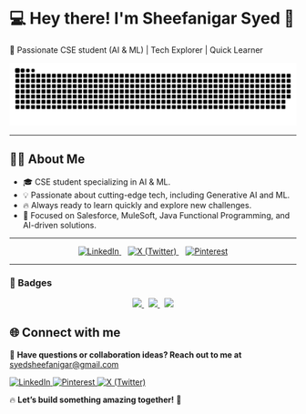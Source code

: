 # 💻 Hey there! I'm Sheefanigar Syed 👋  

🚀 Passionate CSE student (AI & ML) | Tech Explorer | Quick Learner

<p align="center">
  <img src="https://github.com/kaurpreetman/kaurpreetman/blob/main/grid-snake.svg" alt="snake animation"/>
</p>

---

## 👩‍💻 About Me  
- 🎓 CSE student specializing in AI & ML.
- 💡 Passionate about cutting-edge tech, including Generative AI and ML.  
- 🔥 Always ready to learn quickly and explore new challenges.
- 🎯 Focused on Salesforce, MuleSoft, Java Functional Programming, and AI-driven solutions.  

---
<p align="center">
  <!-- LinkedIn -->
  <a href="https://www.linkedin.com/in/sheefanigar/" target="_blank">
    <img src="https://cdn.jsdelivr.net/gh/devicons/devicon/icons/linkedin/linkedin-original.svg" alt="LinkedIn" width="40" height="40"/>
  </a>
  &nbsp;&nbsp;
  <!-- X (Twitter) -->
  <a href="https://x.com/MysticNigar" target="_blank">
    <img src="https://img.icons8.com/?size=512&id=phOKFKYpe00C&format=png" alt="X (Twitter)" width="40" height="40"/>
  </a>
  &nbsp;&nbsp;
  <!-- Pinterest -->
  <a href="https://in.pinterest.com/sheefacharms/_profile/" target="_blank">
    <img src="https://upload.wikimedia.org/wikipedia/commons/0/08/Pinterest-logo.png" alt="Pinterest" width="40" height="40"/>
  </a>
</p>

---

### 🔗 Badges  

<p align="center">
  <a href="https://www.linkedin.com/in/sheefanigar/" target="_blank">
    <img src="https://img.shields.io/badge/LinkedIn-Connect-blue?style=for-the-badge&logo=linkedin"/>
  </a>
  &nbsp;
  <a href="https://x.com/MysticNigar" target="_blank">
    <img src="https://img.shields.io/badge/Twitter-Follow-black?style=for-the-badge&logo=x"/>
  </a>
  &nbsp;
  <a href="https://in.pinterest.com/sheefacharms/_profile/" target="_blank">
    <img src="https://img.shields.io/badge/Pinterest-Follow-red?style=for-the-badge&logo=pinterest"/>
  </a>
</p>


## 🌐 Connect with me
📩 **Have questions or collaboration ideas? Reach out to me at** [syedsheefanigar@gmail.com](mailto:syedsheefanigar@gmail.com)


<p align="left">
  <a href="https://www.linkedin.com/in/sheefanigar/" target="_blank" rel="noreferrer">
    <img src="https://static.vecteezy.com/system/resources/previews/017/339/624/original/linkedin-icon-free-png.png" alt="LinkedIn" width="40" height="40"/>
  </a>

  <a href="https://in.pinterest.com/sheefacharms/_profile/" target="_blank" rel="noreferrer">
    <img src="https://logos-world.net/wp-content/uploads/2020/09/Pinterest-Logo-2011-present.png" alt="Pinterest" width="40" height="40"/>
  </a>

  <a href="https://x.com/MysticNigar" target="_blank" rel="noreferrer">
    <img src="https://thumbs.dreamstime.com/b/twitter-new-logo-app-icon-logo-social-media-platform-logo-icon-new-twitter-logo-twitter-new-logo-app-icon-logo-social-305511782.jpg" alt="X (Twitter)" width="40" height="40"/>
  </a>
</p>

🔥 **Let’s build something amazing together!** 🚀  
